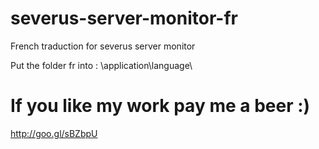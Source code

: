 severus-server-monitor-fr
=========================

French traduction for severus server monitor

Put the folder fr into : \application\language\



If you like my work pay me a beer :)
====================================

http://goo.gl/sBZbpU


